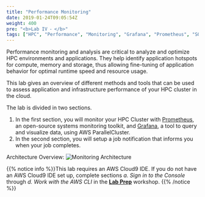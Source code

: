 ```yaml
---
title: "Performance Monitoring"
date: 2019-01-24T09:05:54Z
weight: 400
pre: "<b>Lab IV ⁃ </b>"
tags: ["HPC", "Performance", "Monitoring", "Grafana", "Prometheus", "SQS"]
---
```


Performance monitoring and analysis are critical to analyze and optimize HPC environments and applications. They help identify application hotspots for compute, memory and storage, thus allowing fine-tuning of application behavior for optimal runtime speed and resource usage.

This lab gives an overview of different methods and tools that can be used to assess application and infrastructure performance of your HPC cluster in the cloud.

The lab is divided in two sections.

1. In the first section, you will monitor your HPC Cluster with [Prometheus](https://github.com/prometheus/prometheus/), an open-source systems monitoring toolkit, and [Grafana](https://github.com/grafana/grafana), a tool to query and visualize data, using AWS ParallelCluster. 
2. In the second section, you will setup a job notification that informs you when your job completes.

Architecture Overview:
![Monitoring Architecture](/images/monitoring/performance_monitoring_architecture.png)


{{% notice info %}}This lab requires an AWS Cloud9 IDE. If you do not have an AWS Cloud9 IDE set up, complete sections *a. Sign in to the Console* through *d. Work with the AWS CLI* in the [**Lab Prep**](/02-aws-getting-started.html) workshop.
{{% /notice %}}
